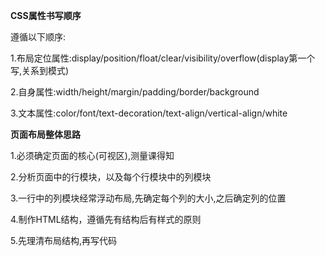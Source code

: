 **CSS属性书写顺序**

遵循以下顺序:

1.布局定位属性:display/position/float/clear/visibility/overflow(display第一个写,关系到模式)

2.自身属性:width/height/margin/padding/border/background

3.文本属性:color/font/text-decoration/text-align/vertical-align/white

**页面布局整体思路**

1.必须确定页面的核心(可视区),测量课得知

2.分析页面中的行模块，以及每个行模块中的列模块

3.一行中的列模块经常浮动布局,先确定每个列的大小,之后确定列的位置

4.制作HTML结构，遵循先有结构后有样式的原则

5.先理清布局结构,再写代码